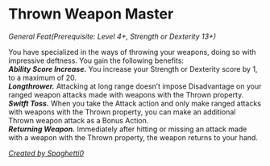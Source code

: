 # Thrown Weapon Master
*General Feat(Prerequisite: Level 4+, Strength or Dexterity 13+)*

You have specialized in the ways of throwing your weapons, doing so with impressive deftness. You gain the following benefits:  
***Ability Score Increase.*** You increase your Strength or Dexterity score by 1, to a maximum of 20.  
***Longthrower.*** Attacking at long range doesn’t impose Disadvantage on your ranged weapon attacks made with weapons with the Thrown property.  
***Switft Toss.*** When you take the Attack action and only make ranged attacks with weapons with the Thrown property, you can make an additional Thrown weapon attack as a Bonus Action.  
***Returning Weapon.*** Immediately after hitting or missing an attack made with a weapon with the Thrown property, the weapon returns to your hand.

[*Created by Spaghetti0*](https://bio.site/spaghetti0)